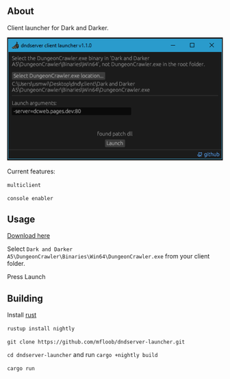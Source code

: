 ## About
Client launcher for Dark and Darker.

![](media/ui_3.png)

Current features:

`multiclient`

`console enabler`

## Usage

[Download here](https://github.com/mfloob/dndserver-launcher/releases/tag/release-v1.1.0)

Select `Dark and Darker A5\DungeonCrawler\Binaries\Win64\DungeonCrawler.exe` from your client folder.

Press Launch

## Building

Install [rust](https://doc.rust-lang.org/cargo/getting-started/installation.html)

`rustup install nightly`

`git clone https://github.com/mfloob/dndserver-launcher.git`

`cd dndserver-launcher` and run `cargo +nightly build`

`cargo run`
